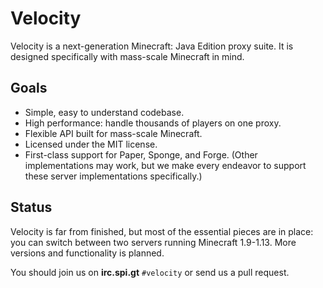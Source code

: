 # Velocity

Velocity is a next-generation Minecraft: Java Edition proxy suite. It is
designed specifically with mass-scale Minecraft in mind.

## Goals

* Simple, easy to understand codebase.
* High performance: handle thousands of players on one proxy.
* Flexible API built for mass-scale Minecraft.
* Licensed under the MIT license.
* First-class support for Paper, Sponge, and Forge. (Other implementations
  may work, but we make every endeavor to support these server implementations
  specifically.)

## Status

Velocity is far from finished, but most of the essential pieces are in place:
you can switch between two servers running Minecraft 1.9-1.13. More versions
and functionality is planned.

You should join us on **irc.spi.gt** `#velocity` or send us a pull request.
